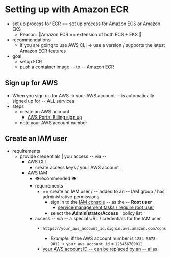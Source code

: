 # Setting up with Amazon ECR<a name="get-set-up-for-amazon-ecr"></a>

* set up process for ECR == set up process for Amazon ECS or Amazon EKS
  * Reason: 🧠Amazon ECR == extension of both ECS + EKS 🧠
* recommendations
  * if you are going to use AWS CLI -> use a version / supports the latest Amazon ECR features
* goal
  * setup ECR
  * push a container image -- to -- Amazon ECR

## Sign up for AWS<a name="sign-up-for-aws"></a>

* When you sign up for AWS -> your AWS account -- is automatically signed up for -- ALL services
* steps
  * create an AWS account
    * [AWS Portal Billing sign up](https://portal.aws.amazon.com/billing/signup)
  * note your AWS account number

## Create an IAM user<a name="create-an-iam-user"></a>

* requirements
  * provide credentials | you access -- via -- 
    * AWS CLI 
      * create access keys / your AWS account
    * AWS IAM
      * 👁️recommended 👁
      * requirements
        * == create an IAM user / -- added to an -- IAM group / has administrative permissions
          * sign in to the [IAM console](https://console.aws.amazon.com/iam/) -- as the -- **Root user**
            * [service management tasks / require root user](https://docs.aws.amazon.com/general/latest/gr/aws_tasks-that-require-root.html)
          * select the **AdministratorAccess** | policy list 
      * access -- via -- a special URL / credentials for the IAM user
        * ```
          https://your_aws_account_id.signin.aws.amazon.com/console/
          ```
            * _Example:_ if the AWS account number is `1234-5678-9012` -> `your_aws_account_id` = `123456789012`
        * [your AWS account ID -- can be replaced by an -- alias](https://docs.aws.amazon.com/IAM/latest/UserGuide/console_account-alias.html)
